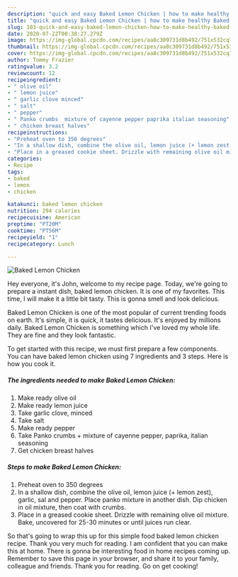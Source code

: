 ```yaml
---
description: "quick and easy Baked Lemon Chicken | how to make healthy Baked Lemon Chicken"
title: "quick and easy Baked Lemon Chicken | how to make healthy Baked Lemon Chicken"
slug: 103-quick-and-easy-baked-lemon-chicken-how-to-make-healthy-baked-lemon-chicken
date: 2020-07-22T00:38:27.279Z
image: https://img-global.cpcdn.com/recipes/aa8c309731d8b492/751x532cq70/baked-lemon-chicken-recipe-main-photo.jpg
thumbnail: https://img-global.cpcdn.com/recipes/aa8c309731d8b492/751x532cq70/baked-lemon-chicken-recipe-main-photo.jpg
cover: https://img-global.cpcdn.com/recipes/aa8c309731d8b492/751x532cq70/baked-lemon-chicken-recipe-main-photo.jpg
author: Tommy Frazier
ratingvalue: 3.2
reviewcount: 12
recipeingredient:
- " olive oil"
- " lemon juice"
- " garlic clove minced"
- " salt"
- " pepper"
- " Panko crumbs  mixture of cayenne pepper paprika italian seasoning"
- " chicken breast halves"
recipeinstructions:
- "Preheat oven to 350 degrees"
- "In a shallow dish, combine the olive oil, lemon juice (+ lemon zest), garlic, sal and pepper. Place panko mixture in another dish. Dip chicken in oil mixture, then coat with crumbs."
- "Place in a greased cookie sheet. Drizzle with remaining olive oil mixture. Bake, uncovered for 25-30 minutes or until juices run clear."
categories:
- Recipe
tags:
- baked
- lemon
- chicken

katakunci: baked lemon chicken 
nutrition: 294 calories
recipecuisine: American
preptime: "PT20M"
cooktime: "PT56M"
recipeyield: "1"
recipecategory: Lunch

---
```



![Baked Lemon Chicken](https://img-global.cpcdn.com/recipes/aa8c309731d8b492/751x532cq70/baked-lemon-chicken-recipe-main-photo.jpg)

Hey everyone, it's John, welcome to my recipe page. Today, we're going to prepare a instant dish, baked lemon chicken. It is one of my favorites. This time, I will make it a little bit tasty. This is gonna smell and look delicious.

Baked Lemon Chicken is one of the most popular of current trending foods on earth. It's simple, it is quick, it tastes delicious. It's enjoyed by millions daily. Baked Lemon Chicken is something which I've loved my whole life. They are fine and they look fantastic.




To get started with this recipe, we must first prepare a few components. You can have baked lemon chicken using 7 ingredients and 3 steps. Here is how you cook it.

<!--inarticleads1-->

##### The ingredients needed to make Baked Lemon Chicken:

1. Make ready  olive oil
1. Make ready  lemon juice
1. Take  garlic clove, minced
1. Take  salt
1. Make ready  pepper
1. Take  Panko crumbs + mixture of cayenne pepper, paprika, italian seasoning
1. Get  chicken breast halves




<!--inarticleads2-->

##### Steps to make Baked Lemon Chicken:

1. Preheat oven to 350 degrees
1. In a shallow dish, combine the olive oil, lemon juice (+ lemon zest), garlic, sal and pepper. Place panko mixture in another dish. Dip chicken in oil mixture, then coat with crumbs.
1. Place in a greased cookie sheet. Drizzle with remaining olive oil mixture. Bake, uncovered for 25-30 minutes or until juices run clear.




So that's going to wrap this up for this simple food baked lemon chicken recipe. Thank you very much for reading. I am confident that you can make this at home. There is gonna be interesting food in home recipes coming up. Remember to save this page in your browser, and share it to your family, colleague and friends. Thank you for reading. Go on get cooking!
